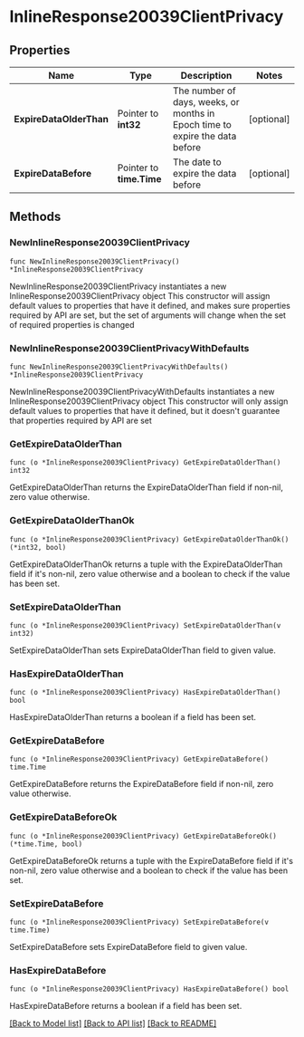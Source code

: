 # InlineResponse20039ClientPrivacy

## Properties

Name | Type | Description | Notes
------------ | ------------- | ------------- | -------------
**ExpireDataOlderThan** | Pointer to **int32** | The number of days, weeks, or months in Epoch time to expire the data before | [optional] 
**ExpireDataBefore** | Pointer to **time.Time** | The date to expire the data before | [optional] 

## Methods

### NewInlineResponse20039ClientPrivacy

`func NewInlineResponse20039ClientPrivacy() *InlineResponse20039ClientPrivacy`

NewInlineResponse20039ClientPrivacy instantiates a new InlineResponse20039ClientPrivacy object
This constructor will assign default values to properties that have it defined,
and makes sure properties required by API are set, but the set of arguments
will change when the set of required properties is changed

### NewInlineResponse20039ClientPrivacyWithDefaults

`func NewInlineResponse20039ClientPrivacyWithDefaults() *InlineResponse20039ClientPrivacy`

NewInlineResponse20039ClientPrivacyWithDefaults instantiates a new InlineResponse20039ClientPrivacy object
This constructor will only assign default values to properties that have it defined,
but it doesn't guarantee that properties required by API are set

### GetExpireDataOlderThan

`func (o *InlineResponse20039ClientPrivacy) GetExpireDataOlderThan() int32`

GetExpireDataOlderThan returns the ExpireDataOlderThan field if non-nil, zero value otherwise.

### GetExpireDataOlderThanOk

`func (o *InlineResponse20039ClientPrivacy) GetExpireDataOlderThanOk() (*int32, bool)`

GetExpireDataOlderThanOk returns a tuple with the ExpireDataOlderThan field if it's non-nil, zero value otherwise
and a boolean to check if the value has been set.

### SetExpireDataOlderThan

`func (o *InlineResponse20039ClientPrivacy) SetExpireDataOlderThan(v int32)`

SetExpireDataOlderThan sets ExpireDataOlderThan field to given value.

### HasExpireDataOlderThan

`func (o *InlineResponse20039ClientPrivacy) HasExpireDataOlderThan() bool`

HasExpireDataOlderThan returns a boolean if a field has been set.

### GetExpireDataBefore

`func (o *InlineResponse20039ClientPrivacy) GetExpireDataBefore() time.Time`

GetExpireDataBefore returns the ExpireDataBefore field if non-nil, zero value otherwise.

### GetExpireDataBeforeOk

`func (o *InlineResponse20039ClientPrivacy) GetExpireDataBeforeOk() (*time.Time, bool)`

GetExpireDataBeforeOk returns a tuple with the ExpireDataBefore field if it's non-nil, zero value otherwise
and a boolean to check if the value has been set.

### SetExpireDataBefore

`func (o *InlineResponse20039ClientPrivacy) SetExpireDataBefore(v time.Time)`

SetExpireDataBefore sets ExpireDataBefore field to given value.

### HasExpireDataBefore

`func (o *InlineResponse20039ClientPrivacy) HasExpireDataBefore() bool`

HasExpireDataBefore returns a boolean if a field has been set.


[[Back to Model list]](../README.md#documentation-for-models) [[Back to API list]](../README.md#documentation-for-api-endpoints) [[Back to README]](../README.md)


